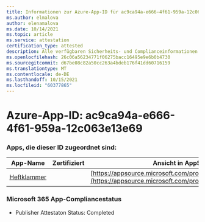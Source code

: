```yaml
---
title: Informationen zur Azure-App-ID für ac9ca94a-e666-4f61-959a-12c063e13e69
ms.author: elmalova
author: elenamalova
ms.date: 10/14/2021
ms.topic: article
ms.service: attestation
certification_type: attested
description: Alle verfügbaren Sicherheits- und Complianceinformationen für ac9ca94a-e666-4f61-959a-12c063e13e69.
ms.openlocfilehash: 26c06a56234771f06275bacc16495e9e6b0b4730
ms.sourcegitcommit: d67be08c82a50cc263a4bdeb176f41dd60716159
ms.translationtype: MT
ms.contentlocale: de-DE
ms.lasthandoff: 10/15/2021
ms.locfileid: "60377865"
---
```

# <a name="azure-app-id-ac9ca94a-e666-4f61-959a-12c063e13e69"></a>Azure-App-ID: ac9ca94a-e666-4f61-959a-12c063e13e69


### <a name="apps-associated-with-this-id"></a>Apps, die dieser ID zugeordnet sind:
| **App-Name** | **Zertifiziert** | **Ansicht in AppSource** |
|--------------|---------------|-----------------------|
| [Heftklammer](https://docs.microsoft.com/microsoft-365-app-certification/forward/WA200003281) |  | [https://appsource.microsoft.com/product/office/WA200003281](https://appsource.microsoft.com/product/office/WA200003281) |

### <a name="microsoft-365-app-compliance-status"></a>Microsoft 365 App-Compliancestatus
- Publisher Attestaton Status: Completed
